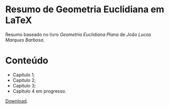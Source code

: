 # Resumo de Geometria Euclidiana em LaTeX

Resumo baseado no livro *Geometria Euclidiana Plana* de *João Lucas
Marques Barbosa*.

# Conteúdo

* Capítulo 1;
* Capítulo 2;
* Capítulo 3;
* Capítulo 4 em progresso.

[Download](https://s3.amazonaws.com/dmitrynix.com/resumo-geometria-euclidiana.pdf).
